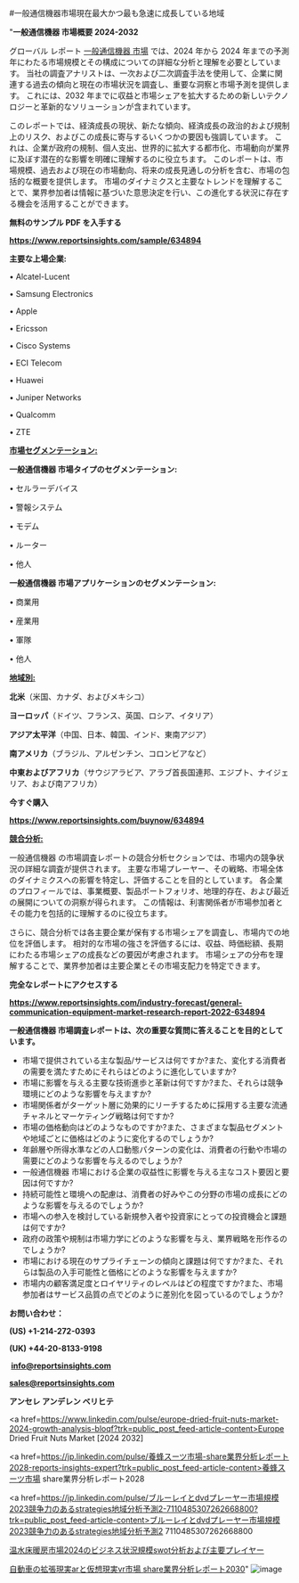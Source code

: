 #一般通信機器市場現在最大かつ最も急速に成長している地域

"<strong>一般通信機器 市場概要 2024-2032</strong>

グローバル レポート <a href=https://www.reportsinsights.com/sample/634894>一般通信機器 市場</a> では、2024 年から 2024 年までの予測年にわたる市場規模とその構成についての詳細な分析と理解を必要としています。 当社の調査アナリストは、一次および二次調査手法を使用して、企業に関連する過去の傾向と現在の市場状況を調査し、重要な洞察と市場予測を提供します。 これには、2032 年までに収益と市場シェアを拡大​​するための新しいテクノロジーと革新的なソリューションが含まれています。

このレポートでは、経済成長の現状、新たな傾向、経済成長の政治的および規制上のリスク、およびこの成長に寄与するいくつかの要因も強調しています。 これは、企業が政府の規制、個人支出、世界的に拡大する都市化、市場動向が業界に及ぼす潜在的な影響を明確に理解するのに役立ちます。 このレポートは、市場規模、過去および現在の市場動向、将来の成長見通しの分析を含む、市場の包括的な概要を提供します。 市場のダイナミクスと主要なトレンドを理解することで、業界参加者は情報に基づいた意思決定を行い、この進化する状況に存在する機会を活用することができます。

<strong><b>無料のサンプル PDF を入手する</b></strong>

<a href=https://www.reportsinsights.com/sample/634894><strong><u>https://www.reportsinsights.com/sample/634894</u></strong></a>

<strong>主要な上場企業:</strong>

• Alcatel-Lucent 

• Samsung Electronics 

• Apple 

• Ericsson 

• Cisco Systems 

• ECI Telecom 

• Huawei 

• Juniper Networks 

• Qualcomm 

• ZTE

<strong><u>市場セグメンテーション</u></strong><strong><u>:</u></strong>

<strong>一般通信機器 市場タイプのセグメンテーション:</strong>

• セルラーデバイス

• 警報システム

• モデム

• ルーター

• 他人

<strong>一般通信機器 市場アプリケーションのセグメンテーション:</strong>

• 商業用

• 産業用

• 軍隊

• 他人

<strong><u>地域別</u></strong><strong><u>:</u></strong>

<strong>北米</strong>（米国、カナダ、およびメキシコ）

<strong>ヨーロッパ</strong>（ドイツ、フランス、英国、ロシア、イタリア）

<strong>アジア太平洋</strong>（中国、日本、韓国、インド、東南アジア）

<strong>南アメリカ</strong>（ブラジル、アルゼンチン、コロンビアなど）

<strong>中東およびアフリカ</strong>（サウジアラビア、アラブ首長国連邦、エジプト、ナイジェリア、および南アフリカ）

<strong>今すぐ購入</strong>

<a href=https://www.reportsinsights.com/buynow/634894><strong><u>https://www.reportsinsights.com/buynow/634894</u></strong></a>

<strong><u>競合分析:</u></strong>

一般通信機器 の市場調査レポートの競合分析セクションでは、市場内の競争状況の詳細な調査が提供されます。 主要な市場プレーヤー、その戦略、市場全体のダイナミクスへの影響を特定し、評価することを目的としています。 各企業のプロフィールでは、事業概要、製品ポートフォリオ、地理的存在、および最近の展開についての洞察が得られます。 この情報は、利害関係者が市場参加者とその能力を包括的に理解するのに役立ちます。

さらに、競合分析では各主要企業が保有する市場シェアを調査し、市場内での地位を評価します。 相対的な市場の強さを評価するには、収益、時価総額、長期にわたる市場シェアの成長などの要因が考慮されます。 市場シェアの分布を理解することで、業界参加者は主要企業とその市場支配力を特定できます。

<strong>完全なレポートにアクセスする</strong>

<a href=https://www.reportsinsights.com/industry-forecast/general-communication-equipment-market-research-report-2022-634894><strong><u><b>https://www.reportsinsights.com/industry-forecast/general-communication-equipment-market-research-report-2022-634894</b></u></strong></a>

<strong><b>一般通信機器 市場調査レポートは、次の重要な質問に答えることを目的としています。</b></strong>
<ul>
  <li>市場で提供されている主な製品/サービスは何ですか?また、変化する消費者の需要を満たすためにそれらはどのように進化していますか?</li>
  <li>市場に影響を与える主要な技術進歩と革新は何ですか?また、それらは競争環境にどのような影響を与えますか?</li>
  <li>市場関係者がターゲット層に効果的にリーチするために採用する主要な流通チャネルとマーケティング戦略は何ですか?</li>
  <li>市場の価格動向はどのようなものですか?また、さまざまな製品セグメントや地域ごとに価格はどのように変化するのでしょうか?</li>
  <li>年齢層や所得水準などの人口動態パターンの変化は、消費者の行動や市場の需要にどのような影響を与えるのでしょうか?</li>
  <li>一般通信機器 市場における企業の収益性に影響を与える主なコスト要因と要因は何ですか?</li>
  <li>持続可能性と環境への配慮は、消費者の好みやこの分野の市場の成長にどのような影響を与えるのでしょうか?</li>
  <li>市場への参入を検討している新規参入者や投資家にとっての投資機会と課題は何ですか?</li>
  <li>政府の政策や規制は市場力学にどのような影響を与え、業界戦略を形作るのでしょうか?</li>
  <li>市場における現在のサプライチェーンの傾向と課題は何ですか?また、それらは製品の入手可能性と価格にどのような影響を与えますか?</li>
  <li>市場内の顧客満足度とロイヤリティのレベルはどの程度ですか?また、市場参加者はサービス品質の点でどのように差別化を図っているのでしょうか?</li>
</ul>
<strong>お問い合わせ：</strong>

<strong>(US) +1-214-272-0393</strong>

<strong>(UK) +44-20-8133-9198</strong>

<strong> </strong><a href=info@reportsinsights.com><strong><u>info@reportsinsights.com</u></strong></a>

<a href=sales@reportsinsights.com><strong><u>sales@reportsinsights.com</u></strong></a>

<strong>アンセレ アンデレン ベリヒテ</strong>

<a href=https://www.linkedin.com/pulse/europe-dried-fruit-nuts-market-2024-growth-analysis-bloqf?trk=public_post_feed-article-content>Europe Dried Fruit Nuts Market [2024 2032]</a>

<a href=https://jp.linkedin.com/pulse/養蜂スーツ市場-share業界分析レポート2028-reports-insights-expert?trk=public_post_feed-article-content>養蜂スーツ市場 share業界分析レポート2028</a>

<a href=https://jp.linkedin.com/pulse/ブルーレイとdvdプレーヤー市場規模2023競争力のあるstrategies地域分析予測2-7110485307262668800?trk=public_post_feed-article-content>ブルーレイとdvdプレーヤー市場規模2023競争力のあるstrategies地域分析予測2 7110485307262668800</a>

<a href=https://www.linkedin.com/pulse/温水床暖房市場2024のビジネス状況規模swot分析および主要プレイヤー-reports-insights-expert/>温水床暖房市場2024のビジネス状況規模swot分析および主要プレイヤー</a>

<a href=https://www.linkedin.com/pulse/自動車の拡張現実arと仮想現実vr市場-share業界分析レポート2030-tribunal-analytics-360-iyije/>自動車の拡張現実arと仮想現実vr市場 share業界分析レポート2030</a>"
![image](https://github.com/ahaan12367/RIMarket24/assets/158471582/b7b6370d-27d7-4868-945b-6ac836045a4a)
